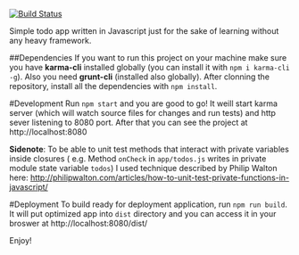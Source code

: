 [![Build Status](https://travis-ci.org/dKab/todo.svg?branch=master)](https://travis-ci.org/dKab/todo)

Simple todo app written in Javascript just for the sake of learning without any heavy framework.

##Dependencies
If you want to run this project on your machine make sure you have **karma-cli** installed globally (you can install it with `npm i karma-cli -g`).
Also you need **grunt-cli** (installed also globally).
After clonning the repository, install all the dependencies with `npm install`.

#Development
Run `npm start` and you are good to go!
It weill start karma server (which will watch source files for changes and run tests) and http sever listening to 8080 port.
After that you can see the project at http://localhost:8080


**Sidenote**: To be able to unit test methods that interact with private variables inside closures (
e.g. Method `onCheck` in `app/todos.js` writes in private module state variable `todos`) I used technique described by
Philip Walton here: http://philipwalton.com/articles/how-to-unit-test-private-functions-in-javascript/ 

#Deployment
To build ready for deployment application, run `npm run build`.
It will put optimized app into `dist` directory and you can access it in your broswer at http://localhost:8080/dist/

Enjoy!
